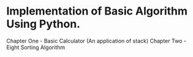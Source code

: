 
# Implementation of Basic Algorithm Using Python.

Chapter One - Basic Calculator (An application of stack)
Chapter Two - Eight Sorting Algorithm
